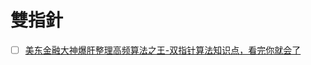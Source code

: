 # 雙指針

- [ ] [美东金融大神爆肝整理高频算法之王-双指针算法知识点，看完你就会了](https://www.bilibili.com/video/BV1Wi4y1U7hP/?spm_id_from=333.999.0.0&vd_source=46aedb9c354da6f47d9f9744b04e265e)